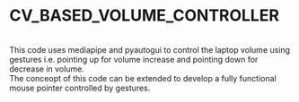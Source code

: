 # CV_BASED_VOLUME_CONTROLLER
<br> This code uses mediapipe and pyautogui to control the laptop volume using gestures i.e. pointing up for volume increase and pointing down for decrease in volume.
<br> The conceopt of this code can be extended to develop a fully functional mouse pointer controlled by gestures.
